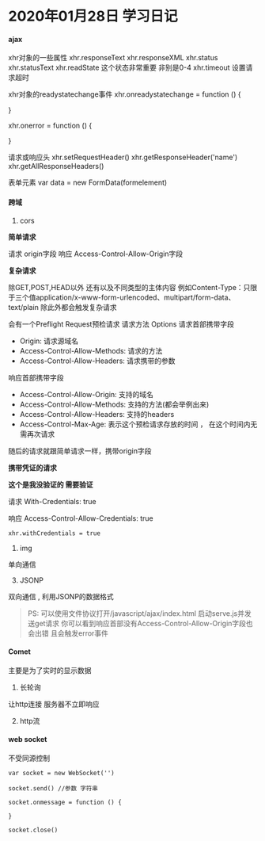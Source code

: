 # 2020年01月28日 学习日记

#### ajax

xhr对象的一些属性
xhr.responseText
xhr.responseXML
xhr.status
xhr.statusText
xhr.readState  这个状态非常重要 非别是0-4
xhr.timeout 设置请求超时

xhr对象的readystatechange事件
xhr.onreadystatechange = function () {

}

xhr.onerror = function () {

}


请求或响应头
xhr.setRequestHeader()
xhr.getResponseHeader('name')
xhr.getAllResponseHeaders()

表单元素
var data = new FormData(formelement)


#### 跨域

1. cors

**简单请求**

请求
origin字段
响应
Access-Control-Allow-Origin字段


**复杂请求**

除GET,POST,HEAD以外
还有以及不同类型的主体内容 例如Content-Type：只限于三个值application/x-www-form-urlencoded、multipart/form-data、text/plain 除此外都会触发复杂请求

会有一个Preflight Request预检请求 请求方法 Options
请求首部携带字段
* Origin: 请求源域名
* Access-Control-Allow-Methods: 请求的方法
* Access-Control-Allow-Headers: 请求携带的参数

响应首部携带字段
* Access-Control-Allow-Origin: 支持的域名
* Access-Control-Allow-Methods: 支持的方法(都会举例出来)
* Access-Control-Allow-Headers: 支持的headers
* Access-Control-Max-Age: 表示这个预检请求存放的时间 ， 在这个时间内无需再次请求

随后的请求就跟简单请求一样，携带origin字段

**携带凭证的请求**

**这个是我没验证的 需要验证**

请求
With-Credentials: true

响应
Access-Control-Allow-Credentials: true

```
xhr.withCredentials = true
```


1. img

单向通信

3. JSONP

双向通信 , 利用JSONP的数据格式

>PS: 可以使用文件协议打开/javascript/ajax/index.html 启动serve.js并发送get请求
你可以看到响应首部没有Access-Control-Allow-Origin字段也会出错 且会触发error事件

#### Comet
主要是为了实时的显示数据

1. 长轮询

让http连接 服务器不立即响应

2. http流



#### web socket

不受同源控制

```
var socket = new WebSocket('')

socket.send() //参数 字符串

socket.onmessage = function () {

}

socket.close()
```

